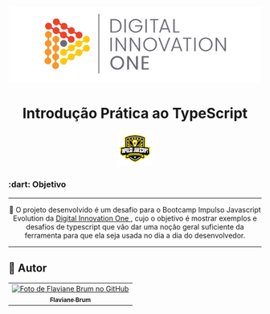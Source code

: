 <div align="center">

  <img src="assets/cover_dio.png"  />
<h1>
Introdução Prática ao TypeScript
</h2>
  <img src="assets/impulso-logo.png"  title="Badge" width="70" height="70"/>

</div>
<h3 id="objetivo">:dart:  Objetivo</h3>
<hr />
<p align="center">🚀 O projeto desenvolvido é um desafio para o Bootcamp Impulso Javascript Evolution da 
<a href="https://www.dio.me/">Digital Innovation One </a>, cujo o objetivo é mostrar exemplos e desafios de typescript que vão dar uma noção geral suficiente da ferramenta para que ela seja usada no dia a dia do desenvolvedor.
<p>
<hr />

## 🦄 Autor<br>

<table>
  <tr>
    <td align="center">
      <a href="https://github.com/Flaviane-Brum">
        <img src="https://avatars.githubusercontent.com/u/77207253?v=4" width="100px;" alt="Foto de Flaviane Brum no GitHub"/><br>
        <sub>
          <b>Flaviane Brum</b>
        </sub>
      </a>
    </td>
  </tr>
</table>
